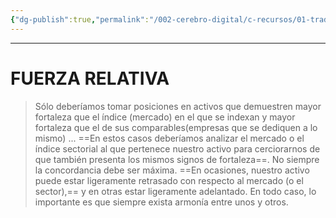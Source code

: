 ```yaml
---
{"dg-publish":true,"permalink":"/002-cerebro-digital/c-recursos/01-trading/a-libros/02-el-metodo-wyckoff/k-fuerza-relativa/"}
---
```



---
# FUERZA RELATIVA

> Sólo deberíamos tomar posiciones en activos que demuestren mayor fortaleza que el índice (mercado) en el que se indexan y mayor fortaleza que el de sus comparables(empresas que se dediquen a lo mismo)
> ...
> ==En estos casos deberíamos analizar el mercado o el índice sectorial al que pertenece nuestro activo para cerciorarnos de que también presenta los mismos signos de fortaleza==. No siempre la concordancia debe ser máxima. ==En ocasiones, nuestro activo puede estar ligeramente retrasado con respecto al mercado (o el sector),== y en otras estar ligeramente adelantado. En todo caso, lo importante es que siempre exista armonía entre unos y otros.